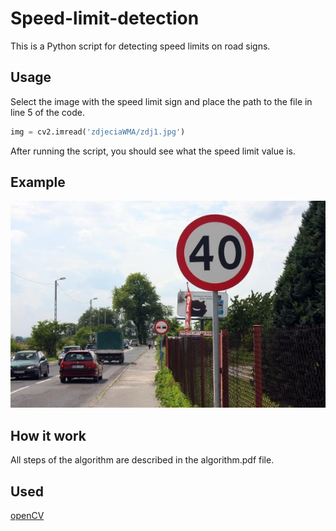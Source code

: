 # Speed-limit-detection
This is a Python script for detecting speed limits on road signs.

## Usage

Select the image with the speed limit sign and place the path to the file in line 5 of the code. 
```python
img = cv2.imread('zdjeciaWMA/zdj1.jpg')
```
After running the script, you should see what the speed limit value is.

## Example
![alt text](https://github.com/MateuszKochanski/Speed-limit-detection/blob/master/zdjeciaWMA/zdj1.jpg)

## How it work

All steps of the algorithm are described in the algorithm.pdf file.

## Used

[openCV](https://opencv.org/)
